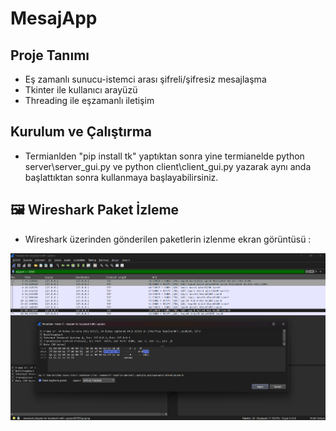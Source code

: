 ﻿# MesajApp

##  Proje Tanımı
- Eş zamanlı sunucu-istemci arası şifreli/şifresiz mesajlaşma
- Tkinter ile kullanıcı arayüzü
- Threading ile eşzamanlı iletişim

## Kurulum ve Çalıştırma
- Termianlden "pip install tk" yaptıktan sonra yine termianelde python server\server_gui.py ve python client\client_gui.py yazarak aynı anda başlattıktan sonra kullanmaya başlayabilirsiniz.

## 🖼️ Wireshark Paket İzleme 
- Wireshark üzerinden gönderilen paketlerin izlenme ekran görüntüsü :

![Paket İzleme Görseli](images/wireshark.png)
